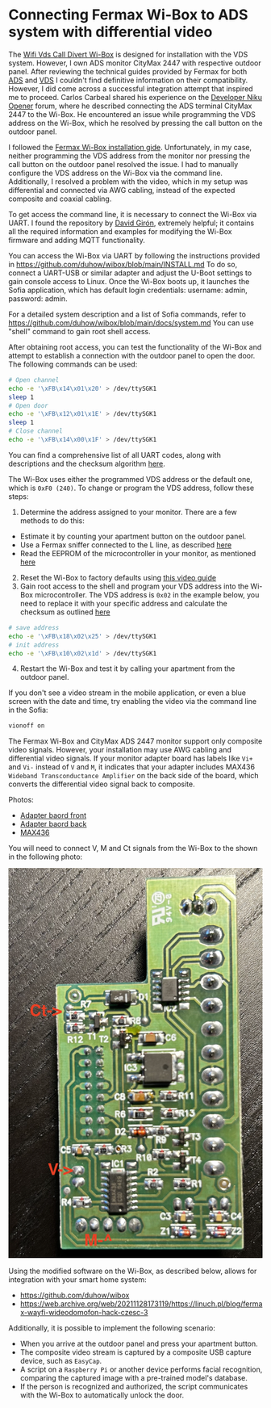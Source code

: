 # Connecting Fermax Wi-Box to ADS system with differential video

The [Wifi Vds Call Divert Wi-Box](https://www.fermax.com/intl-en/single-products/f03266-wifi-vds-call-divert-wi-box) is designed for installation with the VDS system.
However, I own ADS monitor CityMax 2447 with respective outdoor panel.
After reviewing the technical guides provided by Fermax for both [ADS](https://www.adiglobal.cz/iiWWW/cz/Produkty110.nsf/wp/projektanti_prihlasen/%24file/ADS_trening_2008jan_en.pdf) and 
[VDS](https://doorentrydirect.com/acrobat/fermax/inst/9401/97508I_1_TECHNICAL_MANUAL_VDS_Sistem_V07_09.pdf) I couldn't find
definitive information on their compatibility. However, I did come across a successful integration attempt that inspired me to proceed.
Carlos Carbeal shared his experience on the [Developer Niku Opener](https://developer.nuki.io/t/nuki-opener-and-fermax-citymax-ads-1092/3940/33) forum,
where he described connecting the ADS terminal CityMax 2447 to the Wi-Box. He encountered an issue while programming the VDS address on the Wi-Box,
which he resolved by pressing the call button on the outdoor panel.

I followed the [Fermax Wi-Box installation gide](https://shop.fermaxaus.com.au/content/Fermax-VDS/Wi-Box%20Installation%20Quick%20Guide.pdf).
Unfortunately, in my case, neither programming the VDS address from the monitor nor pressing the call button on the outdoor panel resolved the issue.
I had to manually configure the VDS address on the Wi-Box via the command line. Additionally, I resolved a problem with the video, which in my
setup was differential and connected via AWG cabling, instead of the expected composite and coaxial cabling.

To get access the command line, it is necessary to connect the Wi-Box via UART. I found the repository by [David Girón](https://github.com/duhow/wibox),
extremely helpful; it contains all the required information and examples for modifying the Wi-Box firmware and adding MQTT functionality.

You can access the Wi-Box via UART by following the instructions provided in https://github.com/duhow/wibox/blob/main/INSTALL.md
To do so, connect a UART-USB or similar adapter and adjust the U-Boot settings to gain console access to Linux. Once the Wi-Box boots up, 
it launches the Sofia application, which has default login credentials: username: admin, password: admin.

For a detailed system description and a list of Sofia commands, refer to https://github.com/duhow/wibox/blob/main/docs/system.md
You can use "shell" command to gain root shell access.

After obtaining root access, you can test the functionality of the Wi-Box and attempt to establish a connection with the outdoor panel to open the door.
The following commands can be used:

```bash
# Open channel
echo -e '\xFB\x14\x01\x20' > /dev/ttySGK1
sleep 1
# Open door
echo -e '\xFB\x12\x01\x1E' > /dev/ttySGK1
sleep 1
# Close channel
echo -e '\xFB\x14\x00\x1F' > /dev/ttySGK1
```

You can find a comprehensive list of all UART codes, along with descriptions and the checksum algorithm [here](https://github.com/duhow/wibox/blob/main/docs/codes.md).

The Wi-Box uses either the programmed VDS address or the default one, which is `0xF0 (240)`.
To change or program the VDS address, follow these steps:
1. Determine the address assigned to your monitor. There are a few methods to do this:
  - Estimate it by counting your apartment button on the outdoor panel.
  - Use a Fermax sniffer connected to the L line, as described [here](https://github.com/kuzmin-no/Fermax_CityMax_ADS_2447)
  - Read the EEPROM of the microcontroller in your monitor, as mentioned [here](https://github.com/kuzmin-no/Fermax_CityMax_ADS_2447)
2. Reset the Wi-Box to factory defaults using [this video guide](https://www.youtube.com/watch?v=t7OitAPWH1Q)
3. Gain root access to the shell and program your VDS address into the Wi-Box microcontroller. The VDS address is `0x02` in the example below, you need to
replace it with your specific address and calculate the checksum as outlined [here](https://github.com/duhow/wibox/blob/main/docs/codes.md)

```bash
# save address
echo -e '\xFB\x18\x02\x25' > /dev/ttySGK1
# init address
echo -e '\xFB\x10\x02\x1d' > /dev/ttySGK1
```
4. Restart the Wi-Box and test it by calling your apartment from the outdoor panel.

If you don't see a video stream in the mobile application, or even a blue screen with the date and time, try enabling the video via the command line in the Sofia:

```bash
vionoff on
```

The Fermax Wi-Box and CityMax ADS 2447 monitor support only composite video signals. However, your installation may use AWG cabling
and differential video signals. If your monitor adapter board has labels like `Vi+` and `Vi-` instead of `V` and `M`, it indicates that your
adapter includes MAX436 `Wideband Transconductance Amplifier` on the back side of the board, which converts the differential video signal back to composite.

Photos:

- [Adapter baord front](./img/Adapter_baord_front.png)
- [Adapter baord back](./img/Adapter_baord_back.png)
- [MAX436](./img/MAX436.png)

You will need to connect V, M and Ct signals from the Wi-Box to the shown in the following photo:

![Adapter_baord_connecting](./img/Adapter_baord_connecting.png)

Using the modified software on the Wi-Box, as described below, allows for integration with your smart home system:
- https://github.com/duhow/wibox
- https://web.archive.org/web/20211128173119/https://linuch.pl/blog/fermax-wayfi-wideodomofon-hack-czesc-3

Additionally, it is possible to implement the following scenario:
- When you arrive at the outdoor panel and press your apartment button.
- The composite video stream is captured by a composite USB capture device, such as `EasyCap`.
- A script on a `Raspberry Pi` or another device performs facial recognition, comparing the captured image with a pre-trained model's database.
- If the person is recognized and authorized, the script communicates with the Wi-Box to automatically unlock the door.
